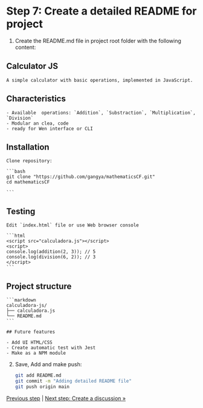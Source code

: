 # Step 7: Create a detailed README for project

1. Create the README.md file in project root folder with the following content:

## Calculator JS

    A simple calculator with basic operations, implemented in JavaScript.

## Characteristics

    - Available  operations: `Addition`, `Substraction`, `Multiplication`, `Division`
    - Modular an clea, code
    - ready for Wen interface or CLI

## Installation

    Clone repository:

    ```bash
    git clone "https://github.com/gangya/mathematicsCF.git"
    cd mathematicsCF

    ```

## Testing

    Edit `index.html` file or use Web browser console

    ```html
    <script src="calculadora.js"></script>
    <script>
    console.log(addition(2, 3)); // 5
    console.log(division(6, 2)); // 3
    </script>
    ```

## Project structure

    ```markdown
    calculadora-js/
    ├── calculadora.js
    └── README.md
    ```

    ## Future features

    - Add UI HTML/CSS
    - Create automatic test with Jest
    - Make as a NPM module

2. Save, Add and make push:

    ```bash
    git add README.md
    git commit -m "Adding detailed README file"
    git push origin main
    ```
[Previous step](https://github.com/gangya/mathematicsCF/blob/main/06-issue-branch.md)  | [Next step: Create a discussion »](https://github.com/gangya/mathematicsCF/blob/main/08-create-discussion.md)
